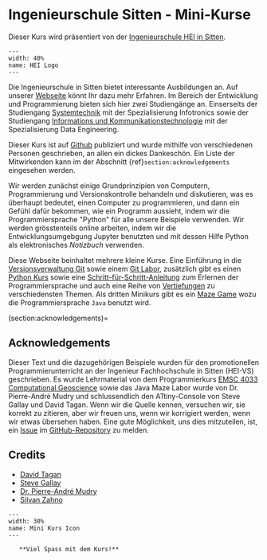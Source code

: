 # Ingenieurschule Sitten - Mini-Kurse

Dieser Kurs wird präsentiert von der [Ingenieurschule HEI in Sitten](https://hevs.ch).

```{figure} img/hei-defr.svg
---
width: 40%
name: HEI Logo
---
```

Die Ingenieurschule in Sitten bietet interessante Ausbildungen an. Auf unserer [Webseite](https://www.hevs.ch/de) könnt Ihr dazu mehr Erfahren. Im Bereich der Entwicklung und Programmierung bieten sich hier zwei Studiengänge an. Einserseits der Studiengang [Systemtechnik](https://www.hevs.ch/de/Hochschule/hochschule-fur-ingenieurwissenschaften/systemtechnik/bachelorausbildung-in-systemtechnik-200051/) mit der Spezialisierung Infotronics sowie der Studiengang [Informations und Kommunikationstechnologie](https://www.hevs.ch/de/Hochschule/hochschule-fur-ingenieurwissenschaften/informatik-und-kommunikationssysteme/bachelorausbildung-in-informatik-und-kommunikationssysteme-201140/) mit der Spezialisierung Data Engineering.

Dieser Kurs ist auf [Github](https://github.com/tschinz/python-minicourse) publiziert und wurde mithilfe von verschiedenen Personen geschrieben, an allen ein dickes Dankeschön. Ein Liste der Mitwirkenden kann im der Abschnitt {ref}`section:acknowledgements` eingesehen werden.

Wir werden zunächst einige Grundprinzipien von Computern, Programmierung und Versionskontrolle behandeln und diskutieren, was es überhaupt bedeutet, einen Computer zu programmieren, und dann ein Gefühl dafür bekommen, wie ein Programm aussieht, indem wir die Programmiersprache "Python" für alle unsere Beispiele verwenden. Wir werden grösstenteils online arbeiten, indem wir die Entwicklungsumgebgung Jupyter benutzten und mit dessen Hilfe Python als elektronisches *Notizbuch* verwenden.

Diese Webseite beinhaltet mehrere kleine Kurse. Eine Einführung in die [Versionsverwaltung Git](git/intro/00-intro) sowie einem [Git Labor](git/lab/00-intro), zusätzlich gibt es einen [Python Kurs](python/intro/00-intro) sowie eine [Schritt-für-Schritt-Anleitung](python/lab/00-intro) zum Erlernen der Programmiersprache und auch eine Reihe von [Vertiefungen](python/advanced/00-intro) zu verschiedensten Themen. Als dritten Minikurs gibt es ein [Maze Game](java/maze/00-intro) wozu die Programmiersprache `Java` benutzt wird.

(section:acknowledgements)=
## Acknowledgements

Dieser Text und die dazugehörigen Beispiele wurden für den promotionellen Programmierunterricht an der Ingenieur Fachhochschule in Sitten (HEI-VS) geschrieben. Es wurde Lehrmaterial von dem Programmierkurs [EMSC 4033 Computational Geoscience](https://anu-rses-education.github.io/EMSC-4033/FrontPage.html) sowie das Java Maze Labor wurde von Dr. Pierre-André Mudry und schlussendlich den ATtiny-Console von Steve Gallay und David Tagan. Wenn wir die Quelle kennen, versuchen wir, sie korrekt zu zitieren, aber wir freuen uns, wenn wir korrigiert werden, wenn wir etwas übersehen haben. Eine gute Möglichkeit, uns dies mitzuteilen, ist, ein [Issue](https://github.com/tschinz/hei-minicourse/issues) im [GitHub-Repository](https://github.com/tschinz/hei-minicourse/issues) zu melden.

## Credits
* [David Tagan](https://people.hes-so.ch/fr/profile/david.tagan)
* [Steve Gallay](https://people.hes-so.ch/fr/profile/steve.gallay?type=direct)
* [Dr. Pierre-André Mudry](https://people.hes-so.ch/fr/profile/pierrean.mudry)
* [Silvan Zahno](https://people.hes-so.ch/fr/profile/silvan.zahno)

```{figure} img/mini-course.svg
---
width: 30%
name: Mini Kurs Icon
---
```

```{important}
   **Viel Spass mit dem Kurs!**
```